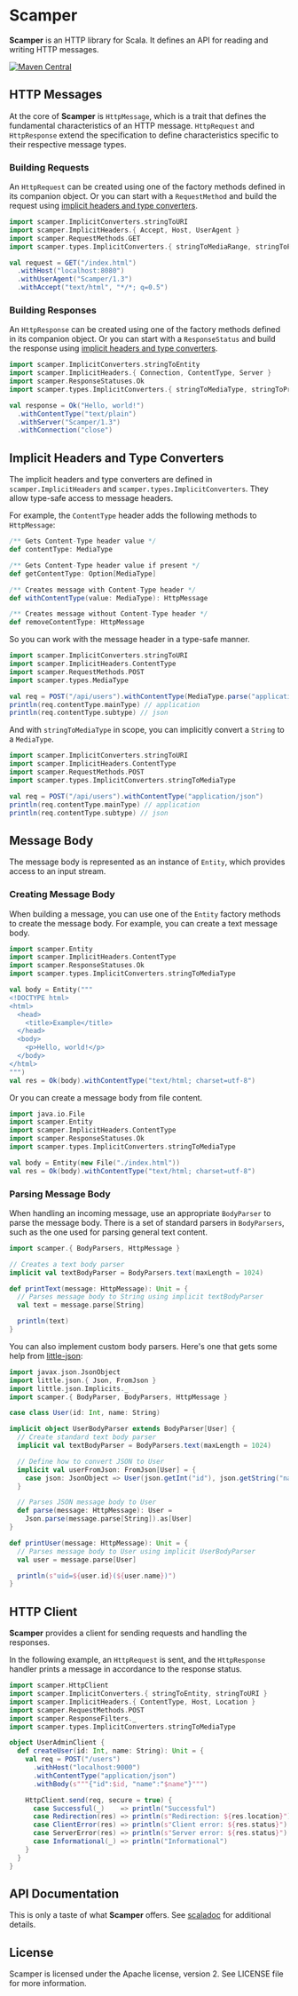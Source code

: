 # Scamper
**Scamper** is an HTTP library for Scala. It defines an API for reading and writing
HTTP messages.

[![Maven Central](https://img.shields.io/maven-central/v/com.github.losizm/scamper_2.12.svg?label=Maven%20Central)](https://search.maven.org/search?q=g:%22com.github.losizm%22%20AND%20a:%22scamper_2.12%22)

## HTTP Messages
At the core of **Scamper** is `HttpMessage`, which is a trait that defines the
fundamental characteristics of an HTTP message. `HttpRequest` and `HttpResponse`
extend the specification to define characteristics specific to their respective
message types.

### Building Requests
An `HttpRequest` can be created using one of the factory methods defined in its
companion object. Or you can start with a `RequestMethod` and build the request
using [implicit headers and type converters](#implicit-headers-and-type-converters).

```scala
import scamper.ImplicitConverters.stringToURI
import scamper.ImplicitHeaders.{ Accept, Host, UserAgent }
import scamper.RequestMethods.GET
import scamper.types.ImplicitConverters.{ stringToMediaRange, stringToProductType }

val request = GET("/index.html")
  .withHost("localhost:8080")
  .withUserAgent("Scamper/1.3")
  .withAccept("text/html", "*/*; q=0.5")
```

### Building Responses
An `HttpResponse` can be created using one of the factory methods defined in its
companion object. Or you can start with a `ResponseStatus` and build the
response using [implicit headers and type converters](#implicit-headers-and-type-converters).

```scala
import scamper.ImplicitConverters.stringToEntity
import scamper.ImplicitHeaders.{ Connection, ContentType, Server }
import scamper.ResponseStatuses.Ok
import scamper.types.ImplicitConverters.{ stringToMediaType, stringToProductType }

val response = Ok("Hello, world!")
  .withContentType("text/plain")
  .withServer("Scamper/1.3")
  .withConnection("close")
```

## Implicit Headers and Type Converters
The implicit headers and type converters are defined in `scamper.ImplicitHeaders`
and `scamper.types.ImplicitConverters`. They allow type-safe access to message
headers.

For example, the `ContentType` header adds the following methods to `HttpMessage`:

```scala
/** Gets Content-Type header value */
def contentType: MediaType

/** Gets Content-Type header value if present */
def getContentType: Option[MediaType]

/** Creates message with Content-Type header */
def withContentType(value: MediaType): HttpMessage

/** Creates message without Content-Type header */
def removeContentType: HttpMessage
```

So you can work with the message header in a type-safe manner.

```scala
import scamper.ImplicitConverters.stringToURI
import scamper.ImplicitHeaders.ContentType
import scamper.RequestMethods.POST
import scamper.types.MediaType

val req = POST("/api/users").withContentType(MediaType.parse("application/json"))
println(req.contentType.mainType) // application
println(req.contentType.subtype) // json
```

And with `stringToMediaType` in scope, you can implicitly convert a `String` to
a `MediaType`.

```scala
import scamper.ImplicitConverters.stringToURI
import scamper.ImplicitHeaders.ContentType
import scamper.RequestMethods.POST
import scamper.types.ImplicitConverters.stringToMediaType

val req = POST("/api/users").withContentType("application/json")
println(req.contentType.mainType) // application
println(req.contentType.subtype) // json
```
## Message Body
The message body is represented as an instance of `Entity`, which provides
access to an input stream.

### Creating Message Body
When building a message, you can use one of the `Entity` factory methods to
create the message body. For example, you can create a text message body.

```scala
import scamper.Entity
import scamper.ImplicitHeaders.ContentType
import scamper.ResponseStatuses.Ok
import scamper.types.ImplicitConverters.stringToMediaType

val body = Entity("""
<!DOCTYPE html>
<html>
  <head>
    <title>Example</title>
  </head>
  <body>
    <p>Hello, world!</p>
  </body>
</html>
""")
val res = Ok(body).withContentType("text/html; charset=utf-8")
```

Or you can create a message body from file content.

```scala
import java.io.File
import scamper.Entity
import scamper.ImplicitHeaders.ContentType
import scamper.ResponseStatuses.Ok
import scamper.types.ImplicitConverters.stringToMediaType

val body = Entity(new File("./index.html"))
val res = Ok(body).withContentType("text/html; charset=utf-8")
```

### Parsing Message Body

When handling an incoming message, use an appropriate `BodyParser` to parse the
message body. There is a set of standard parsers in `BodyParsers`, such as the
one used for parsing general text content.

```scala
import scamper.{ BodyParsers, HttpMessage }

// Creates a text body parser
implicit val textBodyParser = BodyParsers.text(maxLength = 1024)

def printText(message: HttpMessage): Unit = {
  // Parses message body to String using implicit textBodyParser
  val text = message.parse[String]

  println(text)
}
```

You can also implement custom body parsers. Here's one that gets some help from
[little-json](https://github.com/losizm/little-json):

```scala
import javax.json.JsonObject
import little.json.{ Json, FromJson }
import little.json.Implicits._
import scamper.{ BodyParser, BodyParsers, HttpMessage }

case class User(id: Int, name: String)

implicit object UserBodyParser extends BodyParser[User] {
  // Create standard text body parser
  implicit val textBodyParser = BodyParsers.text(maxLength = 1024)

  // Define how to convert JSON to User
  implicit val userFromJson: FromJson[User] = {
    case json: JsonObject => User(json.getInt("id"), json.getString("name"))
  }

  // Parses JSON message body to User
  def parse(message: HttpMessage): User =
    Json.parse(message.parse[String]).as[User]
}

def printUser(message: HttpMessage): Unit = {
  // Parses message body to User using implicit UserBodyParser
  val user = message.parse[User]

  println(s"uid=${user.id}(${user.name})")
}
```

## HTTP Client
**Scamper** provides a client for sending requests and handling the responses.

In the following example, an `HttpRequest` is sent, and the `HttpResponse`
handler prints a message in accordance to the response status.

```scala
import scamper.HttpClient
import scamper.ImplicitConverters.{ stringToEntity, stringToURI }
import scamper.ImplicitHeaders.{ ContentType, Host, Location }
import scamper.RequestMethods.POST
import scamper.ResponseFilters._
import scamper.types.ImplicitConverters.stringToMediaType

object UserAdminClient {
  def createUser(id: Int, name: String): Unit = {
    val req = POST("/users")
      .withHost("localhost:9000")
      .withContentType("application/json")
      .withBody(s"""{"id":$id, "name":"$name"}""")

    HttpClient.send(req, secure = true) {
      case Successful(_)    => println("Successful")
      case Redirection(res) => println(s"Redirection: ${res.location}")
      case ClientError(res) => println(s"Client error: ${res.status}")
      case ServerError(res) => println(s"Server error: ${res.status}")
      case Informational(_) => println("Informational")
    }
  }
}
```

## API Documentation

This is only a taste of what **Scamper** offers. See [scaladoc](https://losizm.github.io/scamper/latest/api/scamper/index.html) for
additional details.

## License
Scamper is licensed under the Apache license, version 2. See LICENSE file for
more information.
